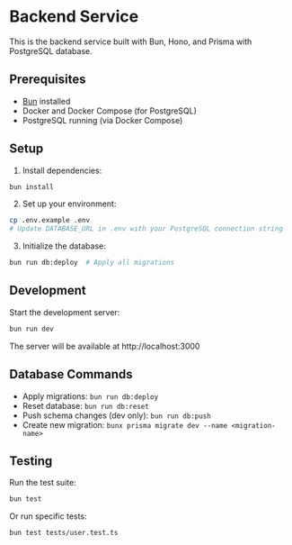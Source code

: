 # Backend Service

This is the backend service built with Bun, Hono, and Prisma with PostgreSQL database.

## Prerequisites

- [Bun](https://bun.sh) installed
- Docker and Docker Compose (for PostgreSQL)
- PostgreSQL running (via Docker Compose)

## Setup

1. Install dependencies:
```sh
bun install
```

2. Set up your environment:
```sh
cp .env.example .env
# Update DATABASE_URL in .env with your PostgreSQL connection string
```

3. Initialize the database:
```sh
bun run db:deploy  # Apply all migrations
```

## Development

Start the development server:
```sh
bun run dev
```

The server will be available at http://localhost:3000

## Database Commands

- Apply migrations: `bun run db:deploy`
- Reset database: `bun run db:reset`
- Push schema changes (dev only): `bun run db:push`
- Create new migration: `bunx prisma migrate dev --name <migration-name>`

## Testing

Run the test suite:
```sh
bun test
```

Or run specific tests:
```sh
bun test tests/user.test.ts
```
